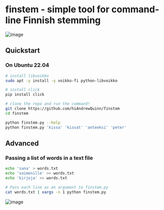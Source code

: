 # finstem - simple tool for command-line Finnish stemming

![image](https://user-images.githubusercontent.com/53230903/230614454-e26fb4e7-a881-46c9-ad65-40f90872d65e.png)


## Quickstart

### On Ubuntu 22.04

```bash
# install libvoikko
sudo apt -y install -y voikko-fi python-libvoikko

# install click
pip install click

# clone the repo and run the command!
git clone https://github.com/hiAndrewQuinn/finstem
cd finstem

python finstem.py --help
python finstem.py 'kissa' 'kissat' 'anteeksi' 'peter'
```

## Advanced

### Passing a list of words in a text file

```bash
echo 'sana' > words.txt
echo 'vaimonille' >> words.txt
echo 'kirjoja' >> words.txt

# Pass each line as an argument to finstem.py
cat words.txt | xargs -n 1 python finstem.py
```

![image](https://user-images.githubusercontent.com/53230903/230614650-c8195ecd-4091-491e-b5cb-d3d6740386bb.png)
